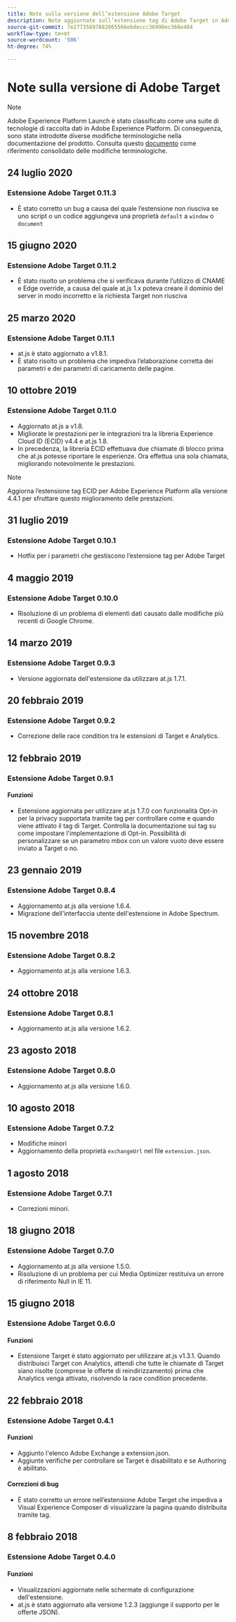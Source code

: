 ```yaml
---
title: Note sulla versione dell’estensione Adobe Target
description: Note aggiornate sull’estensione tag di Adobe Target in Adobe Experience Platform.
source-git-commit: 7e27735697882065566ebdeccc36998ec368e404
workflow-type: tm+mt
source-wordcount: '506'
ht-degree: 74%

---
```


# Note sulla versione di Adobe Target

>[!NOTE]
>
>Adobe Experience Platform Launch è stato classificato come una suite di tecnologie di raccolta dati in Adobe Experience Platform. Di conseguenza, sono state introdotte diverse modifiche terminologiche nella documentazione del prodotto. Consulta questo [documento](../../../term-updates.md) come riferimento consolidato delle modifiche terminologiche.

## 24 luglio 2020

### Estensione Adobe Target 0.11.3

* È stato corretto un bug a causa del quale l’estensione non riusciva se uno script o un codice aggiungeva una proprietà `default` a `window` o `document`

## 15 giugno 2020

### Estensione Adobe Target 0.11.2

* È stato risolto un problema che si verificava durante l’utilizzo di CNAME e Edge override, a causa del quale at.js 1.x poteva creare il dominio del server in modo incorretto e la richiesta Target non riusciva

## 25 marzo 2020

### Estensione Adobe Target 0.11.1

* at.js è stato aggiornato a v1.8.1.
* È stato risolto un problema che impediva l’elaborazione corretta dei parametri e dei parametri di caricamento delle pagine.

## 10 ottobre 2019

### Estensione Adobe Target 0.11.0

* Aggiornato at.js a v1.8.
* Migliorate le prestazioni per le integrazioni tra la libreria Experience Cloud ID (ECID) v4.4 e at.js 1.8.
* In precedenza, la libreria ECID effettuava due chiamate di blocco prima che at.js potesse riportare le esperienze. Ora effettua una sola chiamata, migliorando notevolmente le prestazioni.

>[!NOTE]
>Aggiorna l’estensione tag ECID per Adobe Experience Platform alla versione 4.4.1 per sfruttare questo miglioramento delle prestazioni.

## 31 luglio 2019

### Estensione Adobe Target 0.10.1

* Hotfix per i parametri che gestiscono l’estensione tag per Adobe Target

## 4 maggio 2019

### Estensione Adobe Target 0.10.0

* Risoluzione di un problema di elementi dati causato dalle modifiche più recenti di Google Chrome.

## 14 marzo 2019

### Estensione Adobe Target 0.9.3

* Versione aggiornata dell&#39;estensione da utilizzare at.js 1.7.1.

## 20 febbraio 2019

### Estensione Adobe Target 0.9.2

* Correzione delle race condition tra le estensioni di Target e Analytics.

## 12 febbraio 2019

### Estensione Adobe Target 0.9.1

#### **Funzioni**

* Estensione aggiornata per utilizzare at.js 1.7.0 con funzionalità Opt-in per la privacy supportata tramite tag per controllare come e quando viene attivato il tag di Target. Controlla la documentazione sui tag su come impostare l&#39;implementazione di Opt-in. Possibilità di personalizzare se un parametro mbox con un valore vuoto deve essere inviato a Target o no.

## 23 gennaio 2019

### Estensione Adobe Target 0.8.4

* Aggiornamento at.js alla versione 1.6.4.
* Migrazione dell&#39;interfaccia utente dell&#39;estensione in Adobe Spectrum.

## 15 novembre 2018

### Estensione Adobe Target 0.8.2

* Aggiornamento at.js alla versione 1.6.3.

## 24 ottobre 2018

### Estensione Adobe Target 0.8.1

* Aggiornamento at.js alla versione 1.6.2.

## 23 agosto 2018

### Estensione Adobe Target 0.8.0

* Aggiornamento at.js alla versione 1.6.0.

## 10 agosto 2018

### Estensione Adobe Target 0.7.2

* Modifiche minori
* Aggiornamento della proprietà `exchangeUrl` nel file `extension.json`.

## 1 agosto 2018

### Estensione Adobe Target 0.7.1

* Correzioni minori.

## 18 giugno 2018

### Estensione Adobe Target 0.7.0

* Aggiornamento at.js alla versione 1.5.0.
* Risoluzione di un problema per cui Media Optimizer restituiva un errore di riferimento Null in IE 11.

## 15 giugno 2018

### Estensione Adobe Target 0.6.0

#### **Funzioni**

* Estensione Target è stato aggiornato per utilizzare at.js v1.3.1. Quando distribuisci Target con Analytics, attendi che tutte le chiamate di Target siano risolte (comprese le offerte di reindirizzamento) prima che Analytics venga attivato, risolvendo la race condition precedente.

## 22 febbraio 2018

### Estensione Adobe Target 0.4.1

#### **Funzioni**

* Aggiunto l&#39;elenco Adobe Exchange a extension.json.
* Aggiunte verifiche per controllare se Target è disabilitato e se Authoring è abilitato.

#### **Correzioni di bug**

* È stato corretto un errore nell’estensione Adobe Target che impediva a Visual Experience Composer di visualizzare la pagina quando distribuita tramite tag.

## 8 febbraio 2018

### Estensione Adobe Target 0.4.0

#### **Funzioni**

* Visualizzazioni aggiornate nelle schermate di configurazione dell&#39;estensione.
* at.js è stato aggiornato alla versione 1.2.3 (aggiunge il supporto per le offerte JSON).
